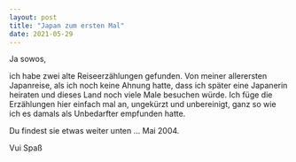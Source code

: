 ```yaml
---
layout: post
title: "Japan zum ersten Mal"
date: 2021-05-29
---
```

Ja sowos,

ich habe zwei alte Reiseerzählungen gefunden. Von meiner allerersten Japanreise, als ich noch keine Ahnung hatte, dass ich später eine Japanerin heiraten und dieses Land noch viele Male besuchen würde.
Ich füge die Erzählungen hier einfach mal an, ungekürzt und unbereinigt, ganz so wie ich es damals als Unbedarfter empfunden hatte.

Du findest sie etwas weiter unten ... Mai 2004.

Vui Spaß
